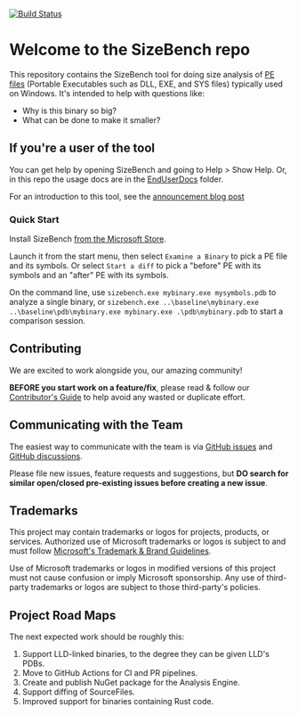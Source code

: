 [![Build Status](https://dev.azure.com/ms/SizeBench/_apis/build/status/microsoft.SizeBench?branchName=main)](https://dev.azure.com/ms/SizeBench/_build/latest?definitionId=581&branchName=main)

# Welcome to the SizeBench repo

This repository contains the SizeBench tool for doing size analysis of [PE files](https://docs.microsoft.com/en-us/windows/win32/debug/pe-format) (Portable Executables such as DLL, EXE,
and SYS files) typically used on Windows.  It's intended to help with questions like:

* Why is this binary so big?
* What can be done to make it smaller?

## If you're a user of the tool
You can get help by opening SizeBench and going to Help > Show Help.  Or, in this repo the usage docs are in the [EndUserDocs](/EndUserDocs) folder.

For an introduction to this tool, see the [announcement blog post](https://devblogs.microsoft.com/performance-diagnostics/sizebench-a-new-tool-for-analyzing-windows-binary-size/)

### Quick Start

Install SizeBench [from the Microsoft Store](https://www.microsoft.com/store/productId/9NDF4N1WG7D6).

Launch it from the start menu, then select `Examine a Binary` to pick a PE file and its symbols.  Or select `Start a diff` to pick a "before" PE with its
symbols and an "after" PE with its symbols.

On the command line, use `sizebench.exe mybinary.exe mysymbols.pdb` to analyze a single binary, or `sizebench.exe ..\baseline\mybinary.exe ..\baseline\pdb\mybinary.exe mybinary.exe .\pdb\mybinary.pdb`
to start a comparison session.

## Contributing
We are excited to work alongside you, our amazing community!

__BEFORE you start work on a feature/fix__, please read & follow our [Contributor's Guide](CONTRIBUTING.md) to help avoid any wasted or duplicate effort.

## Communicating with the Team
The easiest way to communicate with the team is via [GitHub issues](https://github.com/microsoft/SizeBench/issues/new/choose) and
[GitHub discussions](https://github.com/microsoft/SizeBench/discussions).

Please file new issues, feature requests and suggestions, but __DO search for similar open/closed pre-existing issues before creating a new issue__.

## Trademarks

This project may contain trademarks or logos for projects, products, or services. Authorized use of Microsoft trademarks or logos is subject to and must 
follow [Microsoft's Trademark & Brand Guidelines](https://www.microsoft.com/en-us/legal/intellectualproperty/trademarks/usage/general).

Use of Microsoft trademarks or logos in modified versions of this project must not cause confusion or imply Microsoft sponsorship.
Any use of third-party trademarks or logos are subject to those third-party's policies.

## Project Road Maps

The next expected work should be roughly this:

1. Support LLD-linked binaries, to the degree they can be given LLD's PDBs.
1. Move to GitHub Actions for CI and PR pipelines.
1. Create and publish NuGet package for the Analysis Engine.
1. Support diffing of SourceFiles.
1. Improved support for binaries containing Rust code.
